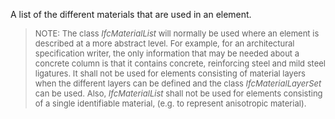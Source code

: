 ﻿A list of the different materials that are used in an element.

> <font size="-1">NOTE: The class <i>IfcMaterialList</i> will normally be used where an element is described at a more abstract level. For example, for an architectural specification writer, the only information that may be needed about a concrete column is that it contains concrete, reinforcing steel and mild steel ligatures. It shall not be used for elements consisting of material layers when the different layers can be defined and the class <i>IfcMaterialLayerSet</i> can be used. Also, <i>IfcMaterialList</i> shall not be used for elements consisting of a single identifiable material, (e.g. to represent anisotropic material).</font>

